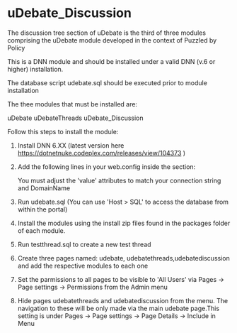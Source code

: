 uDebate_Discussion
==================


The discussion tree section of uDebate is the third of three modules comprising the uDebate module developed in the context of Puzzled by Policy

This is a DNN module and should be installed under a valid DNN (v.6 or higher) installation.

The database script udebate.sql should be executed prior to module installation

The thee modules that must be installed are:

uDebate uDebateThreads uDebate_Discussion

Follow this steps to install the module:

1. Install DNN 6.XX  (latest version here https://dotnetnuke.codeplex.com/releases/view/104373 )
2. Add the following lines in your web.config inside the <appSettings> section:
   
   <!-- Settings for uDebate -->
    <add key="ConnectionString" value="Data Source=.\SQLExpress;AttachDbFilename=|DataDirectory|Database.mdf;Integrated Security=True;User Instance=True;persist security info=True;" />  
    <add key="hostServer" value="http://localhost/dnn627" />
    <add key="DomainName" value="http://localhost/dnn627" />
    <!-- end uDebate --> 

   You must adjust the 'value' attributes to match your connection string and DomainName

3. Run udebate.sql (You can use 'Host > SQL' to access the database from within the portal)
4. Install the modules using the install zip files found in the packages folder of each module.
5. Run testthread.sql to create a new test thread
6. Create three pages named: udebate, udebatethreads,udebatediscussion and add the respective modules to each one
7. Set the parmissions to all pages to be visible to 'All Users' via Pages -> Page settings -> Permissions from the Admin menu
8. Hide pages udebatethreads and udebatediscussion from the menu. The navigation to these will be only made via the main udebate page.This setting is under Pages -> Page settings -> Page Details -> Include in Menu 

